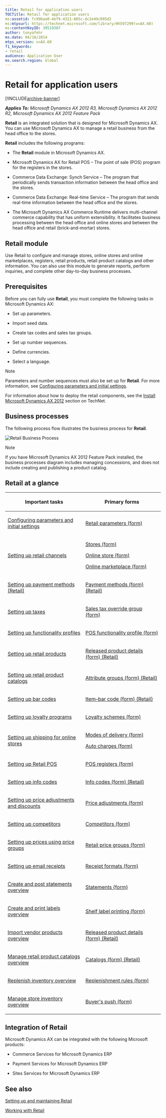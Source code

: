 ```yaml
---
title: Retail for application users
TOCTitle: Retail for application users
ms:assetid: fc996ae0-4ef9-4321-805c-dc2e49c095d2
ms:mtpsurl: https://technet.microsoft.com/library/Hh597299(v=AX.60)
ms:contentKeyID: 39519387
author: tonyafehr
ms.date: 04/18/2014
mtps_version: v=AX.60
f1_keywords:
- retail
audience: Application User
ms.search.region: Global
---
```


# Retail for application users 


[!INCLUDE[archive-banner](includes/archive-banner.md)]


_**Applies To:** Microsoft Dynamics AX 2012 R3, Microsoft Dynamics AX 2012 R2, Microsoft Dynamics AX 2012 Feature Pack_

**Retail** is an integrated solution that is designed for Microsoft Dynamics AX. You can use Microsoft Dynamics AX to manage a retail business from the head office to the stores.

**Retail** includes the following programs:

  - The **Retail** module in Microsoft Dynamics AX.

  - Microsoft Dynamics AX for Retail POS – The point of sale (POS) program for the registers in the stores.

  - Commerce Data Exchange: Synch Service – The program that periodically sends transaction information between the head office and the stores.

  - Commerce Data Exchange: Real-time Service – The program that sends real-time information between the head office and the stores.

  - The Microsoft Dynamics AX Commerce Runtime delivers multi-channel commerce capability that has uniform extensibility. It facilitates business processing between the head office and online stores and between the head office and retail (brick-and-mortar) stores.

## Retail module

Use Retail to configure and manage stores, online stores and online marketplaces, registers, retail products, retail product catalogs and other information. You can also use this module to generate reports, perform inquiries, and complete other day-to-day business processes.

## Prerequisites

Before you can fully use **Retail**, you must complete the following tasks in Microsoft Dynamics AX:

  - Set up parameters.

  - Import seed data.

  - Create tax codes and sales tax groups.

  - Set up number sequences.

  - Define currencies.

  - Select a language.


> [!NOTE]
> <P>Parameters and number sequences must also be set up for <STRONG>Retail</STRONG>. For more information, see <A href="configuring-parameters-and-initial-settings.md">Configuring parameters and initial settings</A>.</P>
> <P>For information about how to deploy the retail components, see the <A href="install-microsoft-dynamics-ax-2012.md">Install Microsoft Dynamics AX 2012</A> section on TechNet.</P>



## Business processes

The following process flow illustrates the business process for **Retail**.

![Retail Business Process](images/Hh597299.RetailBusinessProcess(AX.60).gif "Retail Business Process")


> [!NOTE]
> <P>If you have Microsoft Dynamics AX 2012 Feature Pack installed, the business processes diagram includes managing concessions, and does not include creating and publishing a product catalog.</P>



## Retail at a glance

<table>
<colgroup>
<col style="width: 50%" />
<col style="width: 50%" />
</colgroup>
<thead>
<tr class="header">
<th><p>Important tasks</p></th>
<th><p>Primary forms</p></th>
</tr>
</thead>
<tbody>
<tr class="odd">
<td><p><a href="configuring-parameters-and-initial-settings.md">Configuring parameters and initial settings</a></p></td>
<td><p><a href="https://technet.microsoft.com/library/hh597194(v=ax.60)">Retail parameters (form)</a></p></td>
</tr>
<tr class="even">
<td><p><a href="setting-up-retail-channels.md">Setting up retail channels</a></p></td>
<td><p><a href="https://technet.microsoft.com/library/hh580646(v=ax.60)">Stores (form)</a></p>
<p><a href="https://technet.microsoft.com/library/jj713630(v=ax.60)">Online store (form)</a></p>
<p><a href="https://technet.microsoft.com/library/jj728732(v=ax.60)">Online marketplace (form)</a></p></td>
</tr>
<tr class="odd">
<td><p><a href="setting-up-payment-methods-retail.md">Setting up payment methods (Retail)</a></p></td>
<td><p><a href="https://technet.microsoft.com/library/hh597294(v=ax.60)">Payment methods (form) (Retail)</a></p></td>
</tr>
<tr class="even">
<td><p><a href="setting-up-taxes.md">Setting up taxes</a></p></td>
<td><p><a href="https://technet.microsoft.com/library/hh597168(v=ax.60)">Sales tax override group (form)</a></p></td>
</tr>
<tr class="odd">
<td><p><a href="setting-up-functionality-profiles.md">Setting up functionality profiles</a></p></td>
<td><p><a href="https://technet.microsoft.com/library/hh597181(v=ax.60)">POS functionality profile (form)</a></p></td>
</tr>
<tr class="even">
<td><p><a href="setting-up-retail-products.md">Setting up retail products</a></p></td>
<td><p><a href="https://technet.microsoft.com/library/hh580615(v=ax.60)">Released product details (form) (Retail)</a></p></td>
</tr>
<tr class="odd">
<td><p><a href="setting-up-retail-product-catalogs.md">Setting up retail product catalogs</a></p></td>
<td><p><a href="https://technet.microsoft.com/library/jj728740(v=ax.60)">Attribute groups (form) (Retail)</a></p></td>
</tr>
<tr class="even">
<td><p><a href="setting-up-bar-codes.md">Setting up bar codes</a></p></td>
<td><p><a href="https://technet.microsoft.com/library/hh580637(v=ax.60)">Item–bar code (form) (Retail)</a></p></td>
</tr>
<tr class="odd">
<td><p><a href="setting-up-loyalty-programs.md">Setting up loyalty programs</a></p></td>
<td><p><a href="https://technet.microsoft.com/library/hh580612(v=ax.60)">Loyalty schemes (form)</a></p></td>
</tr>
<tr class="even">
<td><p><a href="setting-up-shipping-for-online-stores.md">Setting up shipping for online stores</a></p></td>
<td><p><a href="https://technet.microsoft.com/library/aa619881(v=ax.60)">Modes of delivery (form)</a></p>
<p><a href="https://technet.microsoft.com/library/aa582856(v=ax.60)">Auto charges (form)</a></p></td>
</tr>
<tr class="odd">
<td><p><a href="setting-up-retail-pos.md">Setting up Retail POS</a></p></td>
<td><p><a href="https://technet.microsoft.com/library/hh597141(v=ax.60)">POS registers (form)</a></p></td>
</tr>
<tr class="even">
<td><p><a href="setting-up-info-codes.md">Setting up info codes</a></p></td>
<td><p><a href="https://technet.microsoft.com/library/hh580638(v=ax.60)">Info codes (form) (Retail)</a></p></td>
</tr>
<tr class="odd">
<td><p><a href="setting-up-price-adjustments-and-discounts.md">Setting up price adjustments and discounts</a></p></td>
<td><p><a href="https://technet.microsoft.com/library/hh597227(v=ax.60)">Price adjustments (form)</a></p></td>
</tr>
<tr class="even">
<td><p><a href="setting-up-competitors.md">Setting up competitors</a></p></td>
<td><p><a href="https://technet.microsoft.com/library/hh597346(v=ax.60)">Competitors (form)</a></p></td>
</tr>
<tr class="odd">
<td><p><a href="setting-up-prices-using-price-groups.md">Setting up prices using price groups</a></p></td>
<td><p><a href="https://technet.microsoft.com/library/hh580635(v=ax.60)">Retail price groups (form)</a></p></td>
</tr>
<tr class="even">
<td><p><a href="setting-up-email-receipts.md">Setting up email receipts</a></p></td>
<td><p><a href="https://technet.microsoft.com/library/hh597228(v=ax.60)">Receipt formats (form)</a></p></td>
</tr>
<tr class="odd">
<td><p><a href="create-and-post-statements-overview.md">Create and post statements overview</a></p></td>
<td><p><a href="https://technet.microsoft.com/library/hh597288(v=ax.60)">Statements (form)</a></p></td>
</tr>
<tr class="even">
<td><p><a href="create-and-print-labels-overview.md">Create and print labels overview</a></p></td>
<td><p><a href="https://technet.microsoft.com/library/hh597343(v=ax.60)">Shelf label printing (form)</a></p></td>
</tr>
<tr class="odd">
<td><p><a href="import-vendor-products-overview.md">Import vendor products overview</a></p></td>
<td><p><a href="https://technet.microsoft.com/library/hh580615(v=ax.60)">Released product details (form) (Retail)</a></p></td>
</tr>
<tr class="even">
<td><p><a href="manage-retail-product-catalogs-overview.md">Manage retail product catalogs overview</a></p></td>
<td><p><a href="https://technet.microsoft.com/library/jj728723(v=ax.60)">Catalogs (form) (Retail)</a></p></td>
</tr>
<tr class="odd">
<td><p><a href="replenish-inventory-overview.md">Replenish inventory overview</a></p></td>
<td><p><a href="https://technet.microsoft.com/library/hh597340(v=ax.60)">Replenishment rules (form)</a></p></td>
</tr>
<tr class="even">
<td><p><a href="manage-store-inventory-overview.md">Manage store inventory overview</a></p></td>
<td><p><a href="https://technet.microsoft.com/library/hh597323(v=ax.60)">Buyer's push (form)</a></p></td>
</tr>
</tbody>
</table>


## Integration of Retail

Microsoft Dynamics AX can be integrated with the following Microsoft products:

  - Commerce Services for Microsoft Dynamics ERP

  - Payment Services for Microsoft Dynamics ERP

  - Sites Services for Microsoft Dynamics ERP

## See also

[Setting up and maintaining Retail](setting-up-and-maintaining-retail.md)

[Working with Retail](working-with-retail.md)

  


